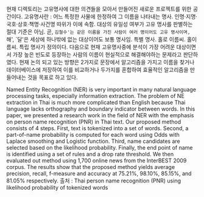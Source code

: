 현재 디렉토리는 고유명사에 대한 의견들을 모아서 만들어진 새로운 프로젝트를 위한 공간이다. 
고유명사란 :
어느 특정한 사물에 한정하여 그 이름을 나타내는 명사. 인명·지명·국호·상호·책명·사건명 따위가 이에 속함. 
대상의 유일성 여부가 고유 명사를 판별하는 절대 기준은 아님. 곧, `김철수'는 같은 이름을 가진 사람이 여러 명이어도 고유 명사이며,
`해', `달'은 세상에 하나밖에 없는 대상이어도 보통 명사임. 특별 명사. 홀로 이름씨. 홀이름씨. 특립 명사가 정의이다.
다음으로 현재 고유명사중에 분석이 가장 어려운 대상이면서 가장 높은 빈도로 등장하는 사람의 이름이 현실적으로 해결해야하는 문제라고 판단하였다.
현재 논의 되고 있는 방향은 2가지로 문장에서 알고리즘을 가지고 이름을 찾거나 데이터베이스에 저장하여 이를 비교하거나 두가지를 혼합하여 효율적인 알고리즘을
만들어내는 것을 목표로 하고 있다.


Named Entity Recognition (NER) is very important in many natural language processing tasks, especially information extraction. The problem of NE extraction in Thai is much more complicated than English because Thai language lacks orthography and boundary indicator between words. In this paper, we presented a research work in the field of NER with the emphasis on person name recognition (PNR) in Thai text. Our proposed method consists of 4 steps. First, text is tokenized into a set of words. Second, a part-of-name probability is computed for each word using Odds with Laplace smoothing and Logistic function. Third, name candidates are selected based on the likelihood probability. Finally, the end point of name is identified using a set of rules and a drop rate threshold. We then evaluated out method using 1,700 online news from the InterBEST 2009 corpus. The results show that the proposed method yields average precision, recall, f-measure and accuracy at 75.21%, 98.10%, 85.15%, and 81.05% respectively.
출처 : Thai person name recognition (PNR) using likelihood probability of tokenized words

